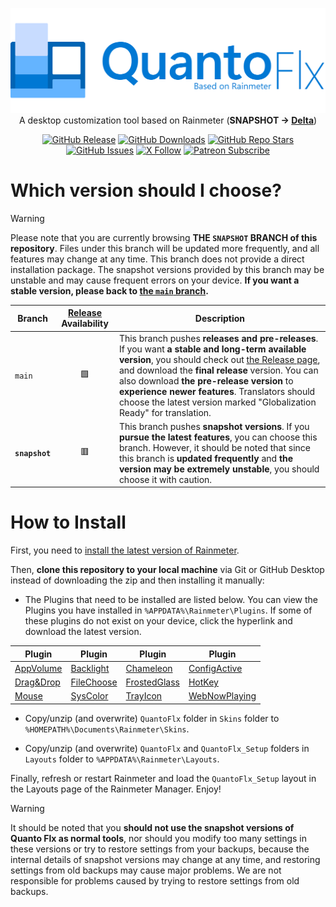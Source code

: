 ﻿<div align="center">
	<p>
		<img width="540" alt="Quanto Flx" src="https://github.com/stevehsudrawing/quantoflx/blob/main/.github/images/Misc/Main.png">
		<br>
		A desktop customization tool based on Rainmeter (<b>SNAPSHOT -> <a href="https://www.patreon.com/posts/119206461">Delta</a></b>)
	</p>
	<p>
		<a href="https://github.com/stevehsudrawing/quantoflx/releases"><img alt="GitHub Release" src="https://img.shields.io/github/v/release/stevehsudrawing/quantoflx?include_prereleases&sort=date&display_name=release&style=flat"></a>
		<a href="https://github.com/stevehsudrawing/quantoflx/releases"><img alt="GitHub Downloads" src="https://img.shields.io/github/downloads/stevehsudrawing/quantoflx/total?style=flat"></a>
		<a href="https://github.com/stevehsudrawing/quantoflx"><img alt="GitHub Repo Stars" src="https://img.shields.io/github/stars/stevehsudrawing/quantoflx?style=flat"></a>
		<a href="https://github.com/stevehsudrawing/quantoflx/issues"><img alt="GitHub Issues" src="https://img.shields.io/github/issues/stevehsudrawing/quantoflx"></a>
		<a href="https://x.com/quantoseries"><img alt="X Follow" src="https://img.shields.io/twitter/follow/quantoseries?style=flat&logo=X&label=follow"></a>
		<a href="https://www.patreon.com/quantoseries"><img alt="Patreon Subscribe" src="https://img.shields.io/badge/subscribe_%40quantoseries-_-%23999999?logo=patreon&label=subscribe"></a>
	</p>
</div>

# Which version should I choose?

> [!WARNING]
> Please note that you are currently browsing **THE `SNAPSHOT` BRANCH of this repository**. Files under this branch will be updated more frequently, and all features may change at any time. This branch does not provide a direct installation package. The snapshot versions provided by this branch may be unstable and may cause frequent errors on your device. **If you want a stable version, please back to [the `main` branch](https://github.com/stevehsudrawing/quantoflx/tree/main).**

| Branch		| [Release](https://github.com/stevehsudrawing/quantoflx/releases) Availability	| Description																																																					|
|-----------------------|:-----------------------------------------------------------------------------:|-----------------------------------------------------------------------------------------------------------------------------------------------------------------------------------------------------------------------------------------------------------------------------------------------------------------------------------------------------------------------------------------------------------------------------------------------|
| `main`		| 🟩										| This branch pushes **releases and pre-releases**. If you want **a stable and long-term available version**, you should check out [the Release page](https://github.com/stevehsudrawing/quantoflx/releases), and download the **final release** version. You can also download **the pre-release version** to **experience newer features**. Translators should choose the latest version marked "Globalization Ready" for translation.	|
| **`snapshot`**	| 🟥										| This branch pushes **snapshot versions**. If you **pursue the latest features**, you can choose this branch. However, it should be noted that since this branch is **updated frequently** and **the version may be extremely unstable**, you should choose it with caution.																					|

# How to Install

First, you need to [install the latest version of Rainmeter](https://www.rainmeter.net/).

Then, **clone this repository to your local machine** via Git or GitHub Desktop instead of downloading the zip and then installing it manually:

- The Plugins that need to be installed are listed below. You can view the Plugins you have installed in `%APPDATA%\Rainmeter\Plugins`. If some of these plugins do not exist on your device, click the hyperlink and download the latest version.

| Plugin								| Plugin								| Plugin								| Plugin								|
|-----------------------------------------------------------------------|-----------------------------------------------------------------------|-----------------------------------------------------------------------|-----------------------------------------------------------------------|
| [AppVolume](https://github.com/khanhas/AppVolumePlugin)		| [Backlight](https://forum.rainmeter.net/viewtopic.php?p=103782)	| [Chameleon](https://github.com/socks-the-fox/chameleon)		| [ConfigActive](https://github.com/jsmorley/ConfigActive)		|
| [Drag&Drop](https://github.com/TheAzack9/Drag-Drop)			| [FileChoose](https://forum.rainmeter.net/viewtopic.php?p=167079)	| [FrostedGlass](https://github.com/TheAzack9/FrostedGlass)		| [HotKey](https://github.com/brianferguson/HotKey.dll)			|
| [Mouse](https://github.com/NighthawkSLO/Mouse.dll)			| [SysColor](https://github.com/brianferguson/SysColor.dll)		| [TrayIcon](https://github.com/deathcrafter/PluginTrayIcon)		| [WebNowPlaying](https://github.com/keifufu/WebNowPlaying-Rainmeter)	|

- Copy/unzip (and overwrite) `QuantoFlx` folder in `Skins` folder to `%HOMEPATH%\Documents\Rainmeter\Skins`.

- Copy/unzip (and overwrite) `QuantoFlx` and `QuantoFlx_Setup` folders in `Layouts` folder to `%APPDATA%\Rainmeter\Layouts`.

Finally, refresh or restart Rainmeter and load the `QuantoFlx_Setup` layout in the Layouts page of the Rainmeter Manager. Enjoy!

> [!WARNING]
> It should be noted that you **should not use the snapshot versions of Quanto Flx as normal tools**, nor should you modify too many settings in these versions or try to restore settings from your backups, because the internal details of snapshot versions may change at any time, and restoring settings from old backups may cause major problems. We are not responsible for problems caused by trying to restore settings from old backups.